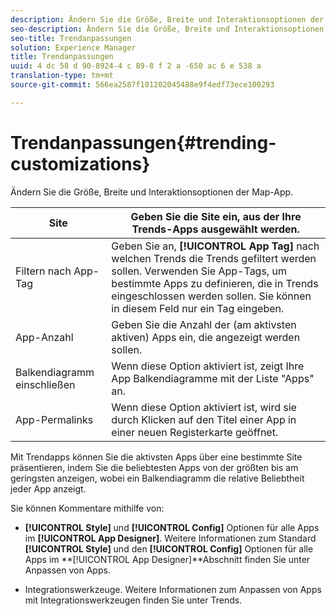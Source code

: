 ```yaml
---
description: Ändern Sie die Größe, Breite und Interaktionsoptionen der Map-App.
seo-description: Ändern Sie die Größe, Breite und Interaktionsoptionen der Map-App.
seo-title: Trendanpassungen
solution: Experience Manager
title: Trendanpassungen
uuid: 4 dc 58 d 90-8924-4 c 89-8 f 2 a -650 ac 6 e 538 a
translation-type: tm+mt
source-git-commit: 566ea2587f101202045488e9f4edf73ece100293

---
```



# Trendanpassungen{#trending-customizations}

Ändern Sie die Größe, Breite und Interaktionsoptionen der Map-App.

| Site | Geben Sie die Site ein, aus der Ihre Trends-Apps ausgewählt werden. |
|---|---|
| Filtern nach App-Tag | Geben Sie an, **[!UICONTROL App Tag]** nach welchen Trends die Trends gefiltert werden sollen. Verwenden Sie App-Tags, um bestimmte Apps zu definieren, die in Trends eingeschlossen werden sollen. Sie können in diesem Feld nur ein Tag eingeben. |
| App-Anzahl | Geben Sie die Anzahl der (am aktivsten aktiven) Apps ein, die angezeigt werden sollen. |
| Balkendiagramm einschließen | Wenn diese Option aktiviert ist, zeigt Ihre App Balkendiagramme mit der Liste "Apps" an. |
| App-Permalinks | Wenn diese Option aktiviert ist, wird sie durch Klicken auf den Titel einer App in einer neuen Registerkarte geöffnet. |

Mit Trendapps können Sie die aktivsten Apps über eine bestimmte Site präsentieren, indem Sie die beliebtesten Apps von der größten bis am geringsten anzeigen, wobei ein Balkendiagramm die relative Beliebtheit jeder App anzeigt.

Sie können Kommentare mithilfe von:

* **[!UICONTROL Style]** und **[!UICONTROL Config]** Optionen für alle Apps im **[!UICONTROL App Designer]**. Weitere Informationen zum Standard **[!UICONTROL Style]** und den **[!UICONTROL Config]** Optionen für alle Apps im **[!UICONTROL App Designer]**Abschnitt finden Sie unter Anpassen von Apps.

* Integrationswerkzeuge. Weitere Informationen zum Anpassen von Apps mit Integrationswerkzeugen finden Sie unter Trends.

